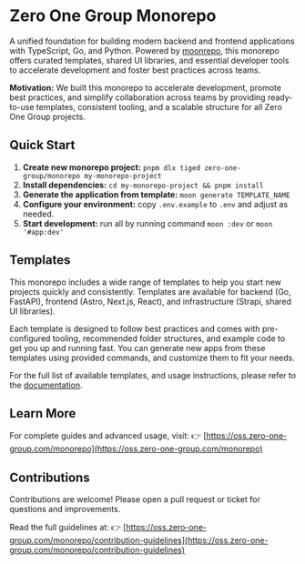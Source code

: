 # Zero One Group Monorepo

A unified foundation for building modern backend and frontend applications with TypeScript, Go, and Python.
Powered by [moonrepo](https://moonrepo.dev/docs/install), this monorepo offers curated templates,
shared UI libraries, and essential developer tools to accelerate development and foster best practices
across teams.

**Motivation:**
We built this monorepo to accelerate development, promote best practices, and simplify collaboration
across teams by providing ready-to-use templates, consistent tooling, and a scalable structure for all
Zero One Group projects.

## Quick Start

1. **Create new monorepo project:**
   `pnpm dlx tiged zero-one-group/monorepo my-monorepo-project`
2. **Install dependencies:**
   `cd my-monorepo-project && pnpm install`
3. **Generate the application from template:**
   `moon generate TEMPLATE_NAME`
4. **Configure your environment:**
   copy `.env.example` to `.env` and adjust as needed.
5. **Start development:**
   run all by running command `moon :dev` or `moon '#app:dev'`

## Templates

This monorepo includes a wide range of templates to help you start new projects quickly and consistently.
Templates are available for backend (Go, FastAPI), frontend (Astro, Next.js, React), and infrastructure
(Strapi, shared UI libraries).

Each template is designed to follow best practices and comes with pre-configured tooling, recommended
folder structures, and example code to get you up and running fast. You can generate new apps from these
templates using provided commands, and customize them to fit your needs.

For the full list of available templates, and usage instructions, please refer to the
[documentation](https://oss.zero-one-group.com/monorepo/available-templates/).

## Learn More

For complete guides and advanced usage, visit: 👉 [https://oss.zero-one-group.com/monorepo](https://oss.zero-one-group.com/monorepo)

## Contributions

Contributions are welcome! Please open a pull request or ticket for questions and improvements.

Read the full guidelines at: 👉 [https://oss.zero-one-group.com/monorepo/contribution-guidelines](https://oss.zero-one-group.com/monorepo/contribution-guidelines)
